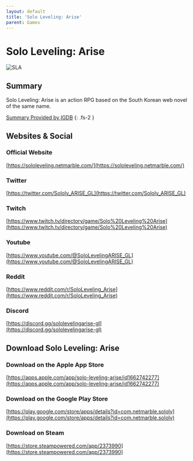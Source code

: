 ```yaml
---
layout: default
title: 'Solo Leveling: Arise'
parent: Games
---
```


# Solo Leveling: Arise

![SLA](https://cdn.discordapp.com/emojis/1356717159501267143.png)

## Summary

Solo Leveling: Arise is an action RPG based on the South Korean web novel of the same name.

[Summary Provided by IGDB](https://www.igdb.com/games/solo-leveling-arise)
{: .fs-2 }

## Websites & Social

### Official Website

[https://sololeveling.netmarble.com/](https://sololeveling.netmarble.com/)

### Twitter

[https://twitter.com/Sololv_ARISE_GL](https://twitter.com/Sololv_ARISE_GL)

### Twitch

[https://www.twitch.tv/directory/game/Solo%20Leveling%20Arise](https://www.twitch.tv/directory/game/Solo%20Leveling%20Arise)

### Youtube

[https://www.youtube.com/@SoloLevelingARISE_GL](https://www.youtube.com/@SoloLevelingARISE_GL)

### Reddit

[https://www.reddit.com/r/SoloLeveling_Arise](https://www.reddit.com/r/SoloLeveling_Arise)

### Discord

[https://discord.gg/sololevelingarise-gl](https://discord.gg/sololevelingarise-gl)

## Download Solo Leveling: Arise

### Download on the Apple App Store

[https://apps.apple.com/app/solo-leveling-arise/id1662742277](https://apps.apple.com/app/solo-leveling-arise/id1662742277)

### Download on the Google Play Store

[https://play.google.com/store/apps/details?id=com.netmarble.sololv](https://play.google.com/store/apps/details?id=com.netmarble.sololv)

### Download on Steam

[https://store.steampowered.com/app/2373990](https://store.steampowered.com/app/2373990)